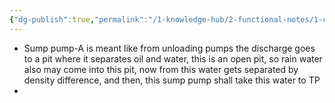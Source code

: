 ```yaml
---
{"dg-publish":true,"permalink":"/1-knowledge-hub/2-functional-notes/1-career-notes/3-tstps-kaniha-technical-notes/5-offsite-systems/foph/foph-notes/","noteIcon":""}
---
```


- Sump pump-A is meant like from unloading pumps the discharge goes to a pit where it separates oil and water, this is an open pit, so rain water also may come into this pit, now from this water gets separated by density difference, and then, this sump pump shall take this water to TP
- 